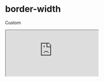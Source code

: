 ---
---

# border-width

Custom

<div class="iframe_code"><iframe src="https://lstyle.larico.net/dist/border-width.css" allowfullscreen></iframe></div>
